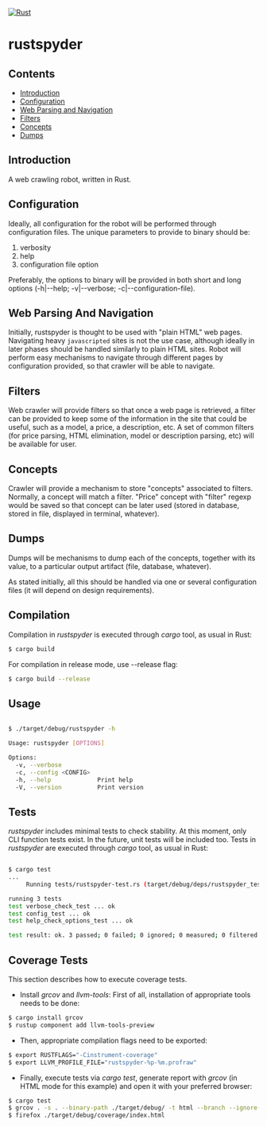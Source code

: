 [![Rust](https://github.com/sarroutbi/rustspyder/actions/workflows/rust.yaml/badge.svg)](https://github.com/sarroutbi/rustspyder/actions/workflows/rust.yaml)

# rustspyder

## Contents

- [Introduction](#introduction)
- [Configuration](#configuration)
- [Web Parsing and Navigation](#web-parsing-and-navigation)
- [Filters](#filters)
- [Concepts](#concepts)
- [Dumps](#dumps)

## Introduction
A web crawling robot, written in Rust.

## Configuration
Ideally, all configuration for the robot will be performed through configuration files. The unique parameters to provide to binary should be:

1. verbosity
2. help
3. configuration file option

Preferably, the options to binary will be provided in both short and long options (-h|--help; -v|--verbose; -c|--configuration-file).

## Web Parsing And Navigation
Initially, rustspyder is thought to be used with "plain HTML" web pages. Navigating heavy `javascripted` sites is not the use case, although ideally in later phases should be handled similarly to plain HTML sites. Robot will perform easy mechanisms to navigate through different pages by configuration provided, so that crawler will be able to navigate.

## Filters
Web crawler will provide filters so that once a web page is retrieved, a filter can be provided to keep some of the information in the site that could be useful, such as a model, a price, a description, etc. A set of common filters (for price parsing, HTML elimination, model or description parsing, etc) will be available for user.

## Concepts
Crawler will provide a mechanism to store "concepts" associated to filters. Normally, a concept will match a filter. "Price" concept with "filter" regexp
would be saved so that concept can be later used (stored in database, stored in file, displayed in terminal, whatever).

## Dumps
Dumps will be mechanisms to dump each of the concepts, together with its value, to a particular output artifact (file, database, whatever).

As stated initially, all this should be handled via one or several configuration files (it will depend on design requirements).

## Compilation

Compilation in *rustspyder* is executed through *cargo* tool, as usual in Rust:

```bash
$ cargo build
```
For compilation in release mode, use --release flag:

```bash
$ cargo build --release
```

## Usage

```bash

$ ./target/debug/rustspyder -h

Usage: rustspyder [OPTIONS]

Options:
  -v, --verbose
  -c, --config <CONFIG>
  -h, --help             Print help
  -V, --version          Print version
```

## Tests

*rustspyder* includes minimal tests to check stability.
At this moment, only CLI function tests exist.
In the future, unit tests will be included too.
Tests in *rustspyder* are executed through *cargo* tool, as usual in Rust:

```bash

$ cargo test
...
     Running tests/rustspyder-test.rs (target/debug/deps/rustspyder_test-cbe3bccecde916b2)

running 3 tests
test verbose_check_test ... ok
test config_test ... ok
test help_check_options_test ... ok

test result: ok. 3 passed; 0 failed; 0 ignored; 0 measured; 0 filtered out; finished in 0.00s
```

## Coverage Tests
This section describes how to execute coverage tests.

- Install *grcov* and *llvm-tools*: First of all, installation of appropriate tools needs to be done:

```bash
$ cargo install grcov
$ rustup component add llvm-tools-preview
```

- Then, appropriate compilation flags need to be exported:

```bash
$ export RUSTFLAGS="-Cinstrument-coverage"
$ export LLVM_PROFILE_FILE="rustspyder-%p-%m.profraw"
```

- Finally, execute tests via *cargo test*, generate report with *grcov* (in HTML mode for this example) and open it with your preferred browser:

```bash
$ cargo test
$ grcov . -s . --binary-path ./target/debug/ -t html --branch --ignore-not-existing -o ./target/debug/coverage/
$ firefox ./target/debug/coverage/index.html
```
